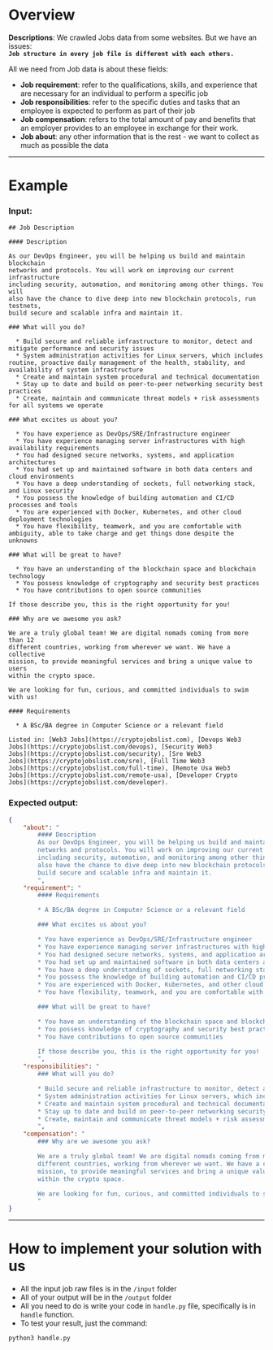 # Overview

**Descriptions**: We crawled Jobs data from some websites. But we have an issues:  
**`Job structure in every job file is different with each others.`**

All we need from Job data is about these fields:

- **Job requirement**: refer to the qualifications, skills, and experience that are necessary for an individual to perform a specific job
- **Job responsibilities**: refer to the specific duties and tasks that an employee is expected to perform as part of their job
- **Job compensation**: refers to the total amount of pay and benefits that an employer provides to an employee in exchange for their work.
- **Job about**: any other information that is the rest - we want to collect as much as possible the data

---

# Example

### Input:

```text
## Job Description

#### Description

As our DevOps Engineer, you will be helping us build and maintain blockchain
networks and protocols. You will work on improving our current infrastructure
including security, automation, and monitoring among other things. You will
also have the chance to dive deep into new blockchain protocols, run testnets,
build secure and scalable infra and maintain it.

### What will you do?

  * Build secure and reliable infrastructure to monitor, detect and mitigate performance and security issues
  * System administration activities for Linux servers, which includes routine, proactive daily management of the health, stability, and availability of system infrastructure
  * Create and maintain system procedural and technical documentation
  * Stay up to date and build on peer-to-peer networking security best practices
  * Create, maintain and communicate threat models + risk assessments for all systems we operate

### What excites us about you?

  * You have experience as DevOps/SRE/Infrastructure engineer
  * You have experience managing server infrastructures with high availability requirements
  * You had designed secure networks, systems, and application architectures
  * You had set up and maintained software in both data centers and cloud environments
  * You have a deep understanding of sockets, full networking stack, and Linux security
  * You possess the knowledge of building automation and CI/CD processes and tools
  * You are experienced with Docker, Kubernetes, and other cloud deployment technologies
  * You have flexibility, teamwork, and you are comfortable with ambiguity, able to take charge and get things done despite the unknowns

### What will be great to have?

  * You have an understanding of the blockchain space and blockchain technology
  * You possess knowledge of cryptography and security best practices
  * You have contributions to open source communities

If those describe you, this is the right opportunity for you!

### Why are we awesome you ask?

We are a truly global team! We are digital nomads coming from more than 12
different countries, working from wherever we want. We have a collective
mission, to provide meaningful services and bring a unique value to users
within the crypto space.

We are looking for fun, curious, and committed individuals to swim with us!

#### Requirements

  * A BSc/BA degree in Computer Science or a relevant field

Listed in: [Web3 Jobs](https://cryptojobslist.com), [Devops Web3
Jobs](https://cryptojobslist.com/devops), [Security Web3
Jobs](https://cryptojobslist.com/security), [Sre Web3
Jobs](https://cryptojobslist.com/sre), [Full Time Web3
Jobs](https://cryptojobslist.com/full-time), [Remote Usa Web3
Jobs](https://cryptojobslist.com/remote-usa), [Developer Crypto
Jobs](https://cryptojobslist.com/developer).
```

### Expected output:

```json
{
    "about": "
        #### Description
        As our DevOps Engineer, you will be helping us build and maintain blockchain
        networks and protocols. You will work on improving our current infrastructure
        including security, automation, and monitoring among other things. You will
        also have the chance to dive deep into new blockchain protocols, run testnets,
        build secure and scalable infra and maintain it.
        ",
    "requirement": "
        #### Requirements

        * A BSc/BA degree in Computer Science or a relevant field

        ### What excites us about you?

        * You have experience as DevOps/SRE/Infrastructure engineer
        * You have experience managing server infrastructures with high availability requirements
        * You had designed secure networks, systems, and application architectures
        * You had set up and maintained software in both data centers and cloud environments
        * You have a deep understanding of sockets, full networking stack, and Linux security
        * You possess the knowledge of building automation and CI/CD processes and tools
        * You are experienced with Docker, Kubernetes, and other cloud deployment technologies
        * You have flexibility, teamwork, and you are comfortable with ambiguity, able to take charge and get things done despite the unknowns

        ### What will be great to have?

        * You have an understanding of the blockchain space and blockchain technology
        * You possess knowledge of cryptography and security best practices
        * You have contributions to open source communities

        If those describe you, this is the right opportunity for you!
        ",
    "responsibilities": "
        ### What will you do?

        * Build secure and reliable infrastructure to monitor, detect and mitigate performance and security issues
        * System administration activities for Linux servers, which includes routine, proactive daily management of the health, stability, and availability of system infrastructure
        * Create and maintain system procedural and technical documentation
        * Stay up to date and build on peer-to-peer networking security best practices
        * Create, maintain and communicate threat models + risk assessments for all systems we operate
        ",
    "compensation": "
        ### Why are we awesome you ask?

        We are a truly global team! We are digital nomads coming from more than 12
        different countries, working from wherever we want. We have a collective
        mission, to provide meaningful services and bring a unique value to users
        within the crypto space.

        We are looking for fun, curious, and committed individuals to swim with us!
        "
}
```

---

# How to implement your solution with us

- All the input job raw files is in the `/input` folder
- All of your output will be in the `/output` folder
- All you need to do is write your code in `handle.py` file, specifically is in `handle` function.
- To test your result, just the command:

```python
python3 handle.py
```
